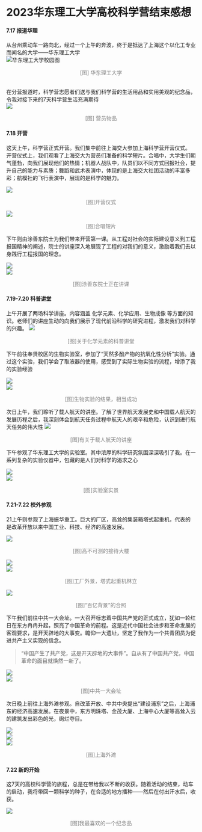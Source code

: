 # 2023华东理工大学高校科学营结束感想

#### 7.17  报道华理
从台州乘动车一路向北，经过一个上午的奔波，终于是抵达了上海这个以化工专业而闻名的大学——华东理工大学<br>
![华东理工大学校园图](image/7_17%200.jpg)<br>

<center> <font color=gray> [图] 华东理工大学 </font> </center> <br>

在分营报道时，科学营志愿者们送与我们科学营的生活用品和实用美观的纪念品，令我对接下来的7天科学营生活充满期待<br>
![](image/7_18%203.png)

<center> <font color=gray> [图] 营员物品 </font> </center>

#### 7.18  开营
这天上午，科学营正式开营。我们集中前往上海交大参加上海科学营开营仪式。<br>
开营仪式上，我们观看了上海交大为营员们准备的科学短片。合唱中，大学生们朝气蓬勃，向我们展现他们的热情；机器人战队中，队员们以不同方式回报社会，提升自己的能力与素质；舞蹈和武术表演中，体现的是上海交大社团活动的丰富多彩；航模社的飞行表演中，展现的是科学的魅力。<br>

![](image/7_18%201.png)<br>

<center> <font color=gray> [图]开营仪式 </font> </center>

![](image/7_18%202.png)<br>

<center> <font color=gray> [图]合唱短片 </font> </center>

下午则由涂善东院士为我们带来开营第一课。从工程对社会的实际建设意义到工程报国精神的阐述，院士的讲座深入地展现了工程的对我们的意义，激励着我们去以身践行工程报国的理念。<br>

![](image/7_19%204.png)<br>
![](image/7_19%205.png)<br>


<center> <font color = gray> [图]涂善东院士正在讲课 </font> </center>

#### 7.19-7.20  科普讲堂

上午开展了两场科学讲座。内容涵盖 化学元素、化学应用、生物成像 等方面的知识。老师们的讲座生动的向我们展示了现代前沿科学的研究进程，激发我们对科学的兴趣。
![](image/7_19%206.png)<br>

<center> <font color=gray> [图]关于化学元素的科普讲堂 </font> </center>

下午前往奉贤校区的生物实验室，参加了“天然多酚产物的抗氧化性分析”实验。通过这个实验，我们学会了取液器的使用，感受到了实际生物实验的流程，增添了我的实验经验

![](image/7_19%207.png)<br>
![](image/7_19%208.png)<br>

<center> <font color=gray> [图]生物实验的结果，相当成功 </font> </center>

次日上午，我们聆听了载人航天的讲座。了解了世界航天发展史和中国载人航天的发展历程之后，我深刻体会到航天任务过程中航天人的艰辛和危险，认识到进行航天任务的伟大性
![](image/7_20%209.png)<br>

<center> <font color=gray> [图]有关于载人航天的讲座 </font> </center>

下午参观了华东理工大学的实验室。其中浓厚的科学研究氛围深深吸引了我。在一系列复杂的实验仪器中，包藏的是人们对科学的渴求之心

![](image/7_20%2010.png)<br>
![](image/7_20%2011.png)<br>

<center> <font color=gray> [图]实验室实景 </font> </center>


#### 7.21-7.22  校外参观

21上午则参观了上海振华重工。巨大的厂区，高耸的集装箱塔式起重机，代表的是改革开放以来中国工业、科技、经济的高速发展。

![](image/7_21%2012.png)<br>

<center> <font color=gray> [图]高不可测的接待大楼 </font> </center>

![](image/7_21%2013.png)<br>
![](image/7_21%2014.png)<br>

<center> <font color=gray> [图]工厂外景，塔式起重机林立 </font> </center>

![](image/7_21%2015.jpg)<br>

<center> <font color=gray> [图]“百亿背景”的合照 </font> </center>

下午我们前往中共一大会址。一大召开标志着中国共产党的正式成立，犹如一轮红日在东方冉冉升起，照亮了中国革命的前程。这是近代中国社会进步和革命发展的客观要求，是开天辟地的大事变。瞻仰一大遗址，坚定了我作为一个共青团员为促进共产主义实现的信念。
> “中国产生了共产党，这是开天辟地的大事件”。自从有了中国共产党，中国革命的面目就焕然一新了。

![](image/7_21%2017.jpg)<br>
![](image/7_21%2020.jpg)<br>

<center> <font color=gray> [图]中共一大会址 </font> </center>

次日晚上前往上海外滩参观。自改革开放、中共中央提出“建设浦东”之后，上海浦东的经济高速发展。在夜景中，东方明珠塔、金茂大厦、上海中心大厦等高耸入云的建筑发出彩色的光，绚烂夺目。

![](image/7_22%2021.jpg)<br>
![](image/7_22%2022.jpg)<br>
![](image/7_22%2023.jpg)<br>

<center> <font color=gray> [图]上海外滩 </font> </center>

#### 7.22  新的开始

这7天的高校科学营的旅程，总是在带给我以不断的收获。随着活动的结束，动车的启动，我将带回一颗科学的种子，在合适的地方播种——然后在付出汗水后，收获。

![](image/7_23%2024.jpg)<br>
<center><font color=gray> [图]我最喜欢的一个纪念品 </font></center>
